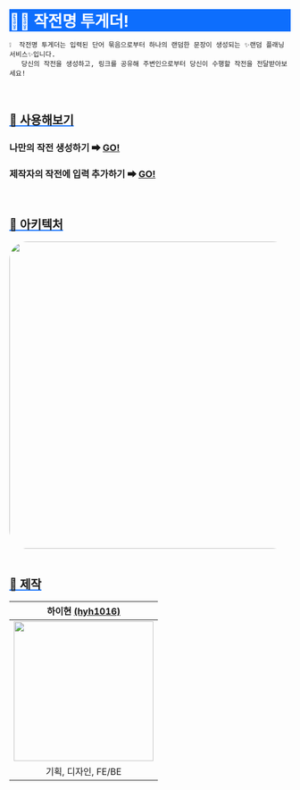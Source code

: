 <h1 style="margin: 0; padding: 0; background-color: #0d6efd; color: #fff;"> 🕵️‍♂️ 작전명 투게더! </h1>

```
❕  작전명 투게더는 입력된 단어 묶음으로부터 하나의 랜덤한 문장이 생성되는 ✨랜덤 플래닝 서비스✨입니다. 
   당신의 작전을 생성하고, 링크를 공유해 주변인으로부터 당신이 수행할 작전을 전달받아보세요!
```

<br>

<h2 style="text-decoration: underline; text-decoration-color: #0d6efd"> 🚀 사용해보기 </h2>

### 나만의 작전 생성하기 ➡ [GO!](https://operation-together.site/)

### 제작자의 작전에 입력 추가하기 ➡ [GO!](https://operation-together.site/operations/zaUqwGU9MhwdB9Jv)

<br>

<h2 style="text-decoration: underline; text-decoration-color: #0d6efd"> 🧱 아키텍처 </h2>

<img src="https://user-images.githubusercontent.com/59721541/191155864-35067918-369b-450c-bea4-c5d4dae3d5f9.png" style="width: 550px; border-radius: 32px;" />

<br>
<br>

<h2 style="text-decoration: underline; text-decoration-color: #0d6efd"> 📝 제작 </h2>

| 하이현 [(hyh1016)](https://github.com/hyh1016) |
| :---: |
| <img src ="https://avatars.githubusercontent.com/u/59721541?v=4" width = "250px" height="250px" /> |
| 기획, 디자인, FE/BE |
